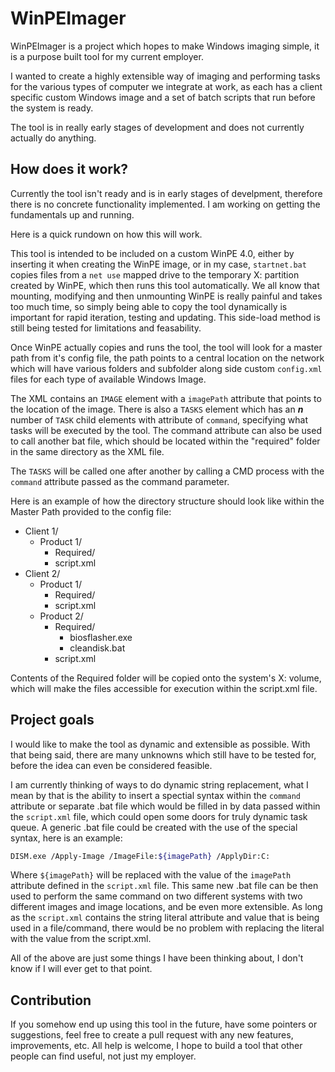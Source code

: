 # WinPEImager
WinPEImager is a project which hopes to make Windows imaging simple, it is a purpose built tool for my current employer. 

I wanted to create a highly extensible way of imaging and performing tasks for the various types of computer we integrate at work, as each has a client specific custom Windows image and a set of batch scripts that run before the system is ready.

The tool is in really early stages of development and does not currently actually do anything.

## How does it work?
Currently the tool isn't ready and is in early stages of develpment, therefore there is no concrete functionality implemented. I am working on getting the fundamentals up and running.

Here is a quick rundown on how this will work.

This tool is intended to be included on a custom WinPE 4.0, either by inserting it when creating the WinPE image, or in my case, `startnet.bat`  copies files from a `net use` mapped drive to the temporary X: partition created by WinPE, which then runs this tool automatically. We all know that mounting, modifying and then unmounting WinPE is really painful and takes too much time, so simply being able to copy the tool dynamically is important for rapid iteration, testing and updating. This side-load method is still being tested for limitations and feasability.

Once WinPE actually copies and runs the tool, the tool will look for a master path from it's config file, the path points to a central location on the network which will have various folders and subfolder along side custom `config.xml` files for each type of available Windows Image.

The XML contains an `IMAGE` element with a `imagePath` attribute that points to the location of the image. There is also a `TASKS` element which has an ***n*** number of `TASK` child elements with attribute of `command`, specifying what tasks will be executed by the tool. The command attribute can also be used to call another bat file, which should be located within the "required" folder in the same directory as the XML file.

The `TASKS` will be called one after another by calling a CMD process with the `command` attribute passed as the command parameter.

Here is an example of how the directory structure should look like within the Master Path provided to the config file:
* Client 1/
	* Product 1/
		* Required/
		* script.xml
* Client 2/
	* Product 1/
		* Required/
		* script.xml
	* Product 2/
		* Required/
			* biosflasher.exe
			* cleandisk.bat
		* script.xml

Contents of the Required folder will be copied onto the system's X: volume, which will make the files accessible for execution within the script.xml file.

## Project goals

I would like to make the tool as dynamic and extensible as possible. With that being said, there are many unknowns which still have to be tested for, before the idea can even be considered feasible. 

I am currently thinking of ways to do dynamic string replacement, what I mean by that is the ability to insert a spectial syntax within the `command` attribute or separate .bat file which would be filled in by data passed within the `script.xml` file, which could open some doors for truly dynamic task queue. A generic .bat file could be created with the use of the special syntax, here is an example: 
```bash
DISM.exe /Apply-Image /ImageFile:${imagePath} /ApplyDir:C:
```
Where `${imagePath}` will be replaced with the value of the `imagePath` attribute defined in the `script.xml` file. This same new .bat file can be then used to perform the same command on two different systems with two different images and image locations, and be even more extensible. As long as the `script.xml` contains the string literal attribute and value that is being used in a file/command, there would be no problem with replacing the literal with the value from the script.xml. 

All of the above are just some things I have been thinking about, I don't know if I will ever get to that point.

## Contribution
If you somehow end up using this tool in the future, have some pointers or suggestions, feel free to create a pull request with any new features, improvements, etc. All help is welcome, I hope to build a tool that other people can find useful, not just my employer.


